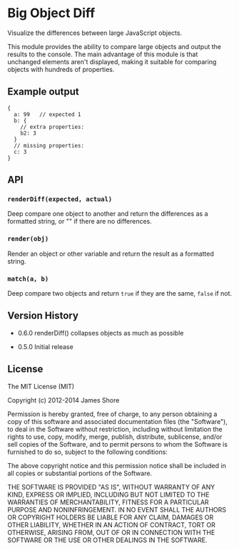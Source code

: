 # Big Object Diff

Visualize the differences between large JavaScript objects.

This module provides the ability to compare large objects and output the results to the console. The main advantage of this module is that unchanged elements aren't displayed, making it suitable for comparing objects with hundreds of properties.

## Example output

```
{
  a: 99   // expected 1
  b: {
    // extra properties:
    b2: 3
  }
  // missing properties:
  c: 3
}
```

## API

### `renderDiff(expected, actual)`

Deep compare one object to another and return the differences as a formatted string, or "" if there are no differences.

### `render(obj)`

Render an object or other variable and return the result as a formatted string.

### `match(a, b)`

Deep compare two objects and return `true` if they are the same, `false` if not.


## Version History

* 0.6.0 renderDiff() collapses objects as much as possible

* 0.5.0 Initial release

## License

The MIT License (MIT)

Copyright (c) 2012-2014 James Shore

Permission is hereby granted, free of charge, to any person obtaining a copy
of this software and associated documentation files (the "Software"), to deal
in the Software without restriction, including without limitation the rights
to use, copy, modify, merge, publish, distribute, sublicense, and/or sell
copies of the Software, and to permit persons to whom the Software is
furnished to do so, subject to the following conditions:

The above copyright notice and this permission notice shall be included in
all copies or substantial portions of the Software.

THE SOFTWARE IS PROVIDED "AS IS", WITHOUT WARRANTY OF ANY KIND, EXPRESS OR
IMPLIED, INCLUDING BUT NOT LIMITED TO THE WARRANTIES OF MERCHANTABILITY,
FITNESS FOR A PARTICULAR PURPOSE AND NONINFRINGEMENT. IN NO EVENT SHALL THE
AUTHORS OR COPYRIGHT HOLDERS BE LIABLE FOR ANY CLAIM, DAMAGES OR OTHER
LIABILITY, WHETHER IN AN ACTION OF CONTRACT, TORT OR OTHERWISE, ARISING FROM,
OUT OF OR IN CONNECTION WITH THE SOFTWARE OR THE USE OR OTHER DEALINGS IN
THE SOFTWARE.

